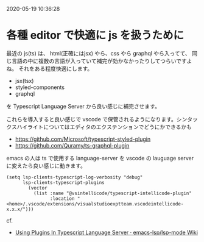 2020-05-19 10:36:28

# 各種 editor で快適に js を扱うために
最近の js(ts) は、 html(正確にはjsx) やら、css やら graphql やら入ってて、
同じ言語の中に複数の言語が入っていて補完が効かなかったりしてつらいですよね。
それをある程度快適にします。

- jsx(tsx)
- styled-components
- graphql

を Typescript Language Server から良い感じに補完させます。

これらを導入すると良い感じで vscode で保管されるようになります。シンタックスハイライトについてはエディタのエクステンションでどうにかできるかも
- https://github.com/Microsoft/typescript-styled-plugin
- https://github.com/Quramy/ts-graphql-plugin

emacs の人は ts で使用する language-server を vscode の lauguage server に変えたら良い感じに動きます。

``` emacs-lisp
(setq lsp-clients-typescript-log-verbosity "debug"
      lsp-clients-typescript-plugins
        (vector
          (list :name "@vsintellicode/typescript-intellicode-plugin"
                :location "<home>/.vscode/extensions/visualstudioexptteam.vscodeintellicode-x.x.x/")))
```

cf.
- [Using Plugins In Typescript Language Server · emacs-lsp/lsp-mode Wiki](https://github.com/emacs-lsp/lsp-mode/wiki/Using-Plugins-In-Typescript-Language-Server)
